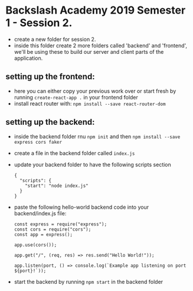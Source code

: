# Backslash Academy 2019 Semester 1 - Session 2.

- create a new folder for session 2.
- inside this folder create 2 more folders called 'backend' and 'frontend', we'll be using these to build our server and client parts of the application.

## setting up the frontend:

- here you can either copy your previous work over or start fresh by running `create-react-app .` in your frontend folder
- install react router with: `npm install --save react-router-dom`

## setting up the backend:

- inside the backend folder rnu `npm init` and then `npm install --save express cors faker`
- create a file in the backend folder called `index.js`
- update your backend folder to have the following scripts section
  ```
  {
    "scripts": {
      "start": "node index.js"
    }
  }
  ```
- paste the following hello-world backend code into your backend/index.js file:

  ```
  const express = require("express");
  const cors = require("cors");
  const app = express();

  app.use(cors());

  app.get("/", (req, res) => res.send("Hello World!"));

  app.listen(port, () => console.log(`Example app listening on port ${port}!`));
  ```

- start the backend by running `npm start` in the backend folder
